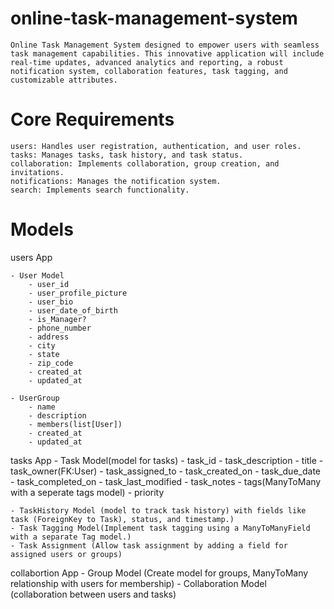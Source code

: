 # online-task-management-system
    Online Task Management System designed to empower users with seamless task management capabilities. This innovative application will include real-time updates, advanced analytics and reporting, a robust notification system, collaboration features, task tagging, and customizable attributes. 

# Core Requirements
    users: Handles user registration, authentication, and user roles.
    tasks: Manages tasks, task history, and task status.
    collaboration: Implements collaboration, group creation, and invitations.
    notifications: Manages the notification system.
    search: Implements search functionality.

# Models
users App

    - User Model
        - user_id
        - user_profile_picture 
        - user_bio
        - user_date_of_birth
        - is_Manager?
        - phone_number
        - address
        - city
        - state
        - zip_code
        - created_at
        - updated_at

    - UserGroup
        - name
        - description
        - members(list[User])
        - created_at
        - updated_at

tasks App
    - Task Model(model for tasks)
        - task_id
        - task_description
        - title
        - task_owner(FK:User)
        - task_assigned_to
        - task_created_on
        - task_due_date
        - task_completed_on
        - task_last_modified
        - task_notes
        - tags(ManyToMany with a seperate tags model)
        - priority

         
    - TaskHistory Model (model to track task history) with fields like task (ForeignKey to Task), status, and timestamp.)
    - Task Tagging Model(Implement task tagging using a ManyToManyField with a separate Tag model.)
    - Task Assignment (Allow task assignment by adding a field for assigned users or groups)

collabortion App
    - Group Model (Create model for groups, ManyToMany relationship with users for membership) 
    - Collaboration Model (collaboration between users and tasks)
